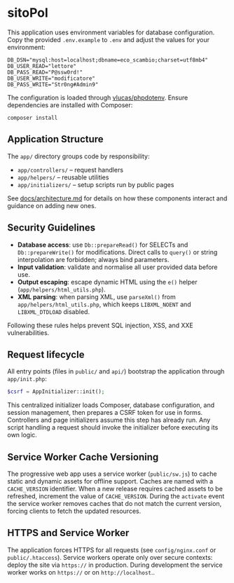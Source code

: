 # sitoPol

This application uses environment variables for database configuration. Copy the provided `.env.example` to `.env` and adjust the values for your environment:

```
DB_DSN="mysql:host=localhost;dbname=eco_scambio;charset=utf8mb4"
DB_USER_READ="lettore"
DB_PASS_READ="P@ssw0rd!"
DB_USER_WRITE="modificatore"
DB_PASS_WRITE="Str0ng#Admin9"
```

The configuration is loaded through [vlucas/phpdotenv](https://github.com/vlucas/phpdotenv). Ensure dependencies are installed with Composer:

```
composer install
```

## Application Structure

The `app/` directory groups code by responsibility:

- `app/controllers/` – request handlers
- `app/helpers/` – reusable utilities
- `app/initializers/` – setup scripts run by public pages

See [docs/architecture.md](docs/architecture.md) for details on how these
components interact and guidance on adding new ones.

## Security Guidelines

- **Database access**: use `Db::prepareRead()` for SELECTs and `Db::prepareWrite()` for modifications. Direct calls to `query()` or string interpolation are forbidden; always bind parameters.
- **Input validation**: validate and normalise all user provided data before use.
- **Output escaping**: escape dynamic HTML using the `e()` helper (`app/helpers/html_utils.php`).
- **XML parsing**: when parsing XML, use `parseXml()` from `app/helpers/html_utils.php`, which keeps `LIBXML_NOENT` and `LIBXML_DTDLOAD` disabled.

Following these rules helps prevent SQL injection, XSS, and XXE vulnerabilities.

## Request lifecycle

All entry points (files in `public/` and `api/`) bootstrap the application through `app/init.php`:

```php
$csrf = AppInitializer::init();
```

This centralized initializer loads Composer, database configuration, and session management, then prepares a CSRF token for use in forms. Controllers and page initializers assume this step has already run. Any script handling a request should invoke the initializer before executing its own logic.

## Service Worker Cache Versioning

The progressive web app uses a service worker (`public/sw.js`) to cache static and dynamic assets for offline support. Caches are named with a `CACHE_VERSION` identifier. When a new release requires cached assets to be refreshed, increment the value of `CACHE_VERSION`. During the `activate` event the service worker removes caches that do not match the current version, forcing clients to fetch the updated resources.

## HTTPS and Service Worker

The application forces HTTPS for all requests (see `config/nginx.conf` or `public/.htaccess`). Service workers operate only over secure contexts: deploy the site via `https://` in production. During development the service worker works on `https://` or on `http://localhost`..
